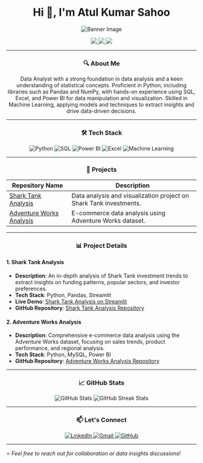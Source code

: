 <h1 align="center">Hi 👋, I'm Atul Kumar Sahoo</h1>
<!-- Banner Image -->
<p align="center">
  <img src="https://camo.githubusercontent.com/5a51e293c9f568a66c3ccf3f4eb397c77706120b077be0cabca9f0bd271374dd/68747470733a2f2f6d656469612e6c6963646e2e636f6d2f646d732f696d6167652f4334443132415145536a37322d733567454b672f61727469636c652d636f7665725f696d6167652d736872696e6b5f3630305f323030302f302f313632363735333836373131303f653d3231343734383336343726763d6265746126743d4b6637594175775a74794347594c4e63682d4d676335654f432d376837754c5f646e424149677341465251" alt="Banner Image">
</p>

<p align="center">
  <a href="https://www.linkedin.com/in/atul-kumar-sahoo-46281923a">
    <img src="https://img.shields.io/badge/LinkedIn-0077B5?style=for-the-badge&logo=linkedin&logoColor=white"/>
  </a>
  <a href="mailto:atulkumarudb@gmail.com">
    <img src="https://img.shields.io/badge/Email-D14836?style=for-the-badge&logo=gmail&logoColor=white"/>
  </a>
  <a href="https://github.com/Atulsahoo333">
    <img src="https://img.shields.io/badge/GitHub-333?style=for-the-badge&logo=github&logoColor=white"/>
  </a>
</p>

---

<h3 align="center">🔍 About Me</h3>
<p align="center">
  Data Analyst with a strong foundation in data analysis and a keen understanding of statistical concepts. Proficient in Python, including libraries such as Pandas and NumPy, with hands-on experience using SQL, Excel, and Power BI for data manipulation and visualization. Skilled in Machine Learning, applying models and techniques to extract insights and drive data-driven decisions.
</p>

---

<h3 align="center">🛠️ Tech Stack</h3>

<p align="center">
  <img src="https://img.shields.io/badge/Python-3776AB?style=for-the-badge&logo=python&logoColor=white" alt="Python"/>
  <img src="https://img.shields.io/badge/SQL-316192?style=for-the-badge&logo=postgresql&logoColor=white" alt="SQL"/>
  <img src="https://img.shields.io/badge/Power_BI-F2C811?style=for-the-badge&logo=power-bi&logoColor=black" alt="Power BI"/>
  <img src="https://img.shields.io/badge/Excel-217346?style=for-the-badge&logo=microsoft-excel&logoColor=white" alt="Excel"/>
  <img src="https://img.shields.io/badge/Machine%20Learning-FFC300?style=for-the-badge&logo=tensorflow&logoColor=black" alt="Machine Learning"/>
</p>

---

<h3 align="center">📂 Projects</h3>

<table align="center">
  <thead>
    <tr>
      <th>Repository Name</th>
      <th>Description</th>
    </tr>
  </thead>
  <tbody>
    <tr>
      <td><a href="https://sharktank-ymasb.streamlit.app/">Shark Tank Analysis</a></td>
      <td>Data analysis and visualization project on Shark Tank investments.</td>
    </tr>
    <tr>
      <td><a href="https://github.com/Atulsahoo333/Adventure-Works.git">Adventure Works Analysis</a></td>
      <td>E-commerce data analysis using Adventure Works dataset.</td>
    </tr>
  </tbody>
</table>

---

<h3 align="center">📊 Project Details</h3>

#### 1. Shark Tank Analysis
- **Description**: An in-depth analysis of Shark Tank investment trends to extract insights on funding patterns, popular sectors, and investor preferences.
- **Tech Stack**: Python, Pandas, Streamlit
- **Live Demo**: [Shark Tank Analysis on Streamlit](https://sharktank-ymasb.streamlit.app/)
- **GitHub Repository**: [Shark Tank Analysis Repository](https://github.com/bhagyashreepatidar/Shark_tank.git)

#### 2. Adventure Works Analysis
- **Description**: Comprehensive e-commerce data analysis using the Adventure Works dataset, focusing on sales trends, product performance, and regional analysis.
- **Tech Stack**: Python, MySQL, Power BI
- **GitHub Repository**: [Adventure Works Analysis Repository](https://github.com/Atulsahoo333/Adventure-Works.git)

---

<h3 align="center">📈 GitHub Stats</h3>

<p align="center">
  <img src="https://github-readme-stats.vercel.app/api?username=Atulsahoo333&show_icons=true&theme=radical" alt="GitHub Stats"/>
  <img src="https://github-readme-streak-stats.herokuapp.com/?user=Atulsahoo333&theme=radical" alt="GitHub Streak Stats"/>
</p>

---

<h3 align="center">📫 Let's Connect</h3>
<p align="center">
  <a href="https://www.linkedin.com/in/atul-kumar-sahoo-46281923a">
    <img src="https://img.icons8.com/color/48/000000/linkedin.png" alt="LinkedIn"/>
  </a>
  <a href="mailto:atulkumarudb@gmail.com">
    <img src="https://img.icons8.com/color/48/000000/gmail.png" alt="Gmail"/>
  </a>
  <a href="https://github.com/Atulsahoo333">
    <img src="https://img.icons8.com/material-outlined/48/000000/github.png" alt="GitHub"/>
  </a>
</p>

---

⭐️ *Feel free to reach out for collaboration or data insights discussions!*
